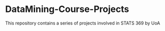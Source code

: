 # DataMining-Course-Projects
This repository contains  a series of projects involved in STATS 369 by UoA
